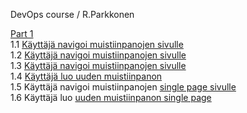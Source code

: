 DevOps course / R.Parkkonen

[Part 1](https://github.com/rparkkon/devops/blob/master/part1)
<BR>
1.1 [Käyttäjä navigoi muistiinpanojen sivulle](https://github.com/rparkkon/devops/blob/master/part1/navigoiNotes.png)
<BR>
1.2 [Käyttäjä navigoi muistiinpanojen sivulle](https://github.com/rparkkon/devops/blob/master/part1/navigoiNotes.png)
<BR>
1.3 [Käyttäjä navigoi muistiinpanojen sivulle](https://github.com/rparkkon/devops/blob/master/part1/navigoiNotes.png)
<BR>
1.4 [Käyttäjä luo uuden muistiinpanon](https://github.com/rparkkon/devops/blob/master/part1/luoUusi.png)
<BR>
1.5 Käyttäjä navigoi muistiinpanojen [single page sivulle](https://github.com/rparkkon/devops/blob/master/part1/navigoiNotesSpa.png)
<BR>
1.6 Käyttäjä luo [uuden muistiinpanon single page](https://github.com/rparkkon/devops/blob/master/part1/luoUusiSpa.png)
<BR>
